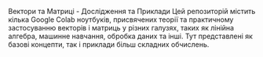 Вектори та Матриці - Дослідження та Приклади
Цей репозиторій містить кілька Google Colab ноутбуків, присвячених теорії та практичному застосуванню векторів і матриць у різних галузях, таких як лінійна алгебра, машинне навчання, обробка даних та інші. Тут представлені як базові концепти, так і приклади більш складних обчислень.